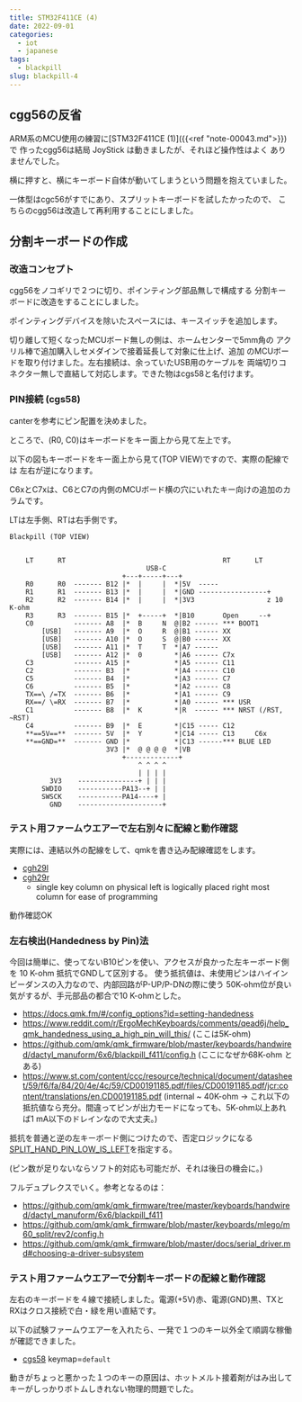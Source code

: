 ```yaml
---
title: STM32F411CE (4)
date: 2022-09-01
categories:
  - iot
  - japanese
tags:
  - blackpill
slug: blackpill-4
---
```


## cgg56の反省

ARM系のMCU使用の練習に[STM32F411CE (1)]({{<ref "note-00043.md">}})で
作ったcgg56は結局 JoyStick は動きましたが、それほど操作性はよく
ありませんでした。

横に押すと、横にキーボード自体が動いてしまうという問題を抱えていました。

一体型はcgc56がすでにあり、スプリットキーボードを試したかったので、
こちらのcgg56は改造して再利用することにしました。

## 分割キーボードの作成

### 改造コンセプト

cgg56をノコギリで２つに切り、ポインティング部品無しで構成する
分割キーボードに改造をすることにしました。

ポインティングデバイスを除いたスペースには、キースイッチを追加します。

切り離して短くなったMCUボード無しの側は、ホームセンターで5mm角の
アクリル棒で追加購入しセメダインで接着延長して対象に仕上げ、追加
のMCUボードを取り付けました。左右接続は、余っていたUSB用のケーブルを
両端切りコネクター無しで直結して対応します。できた物はcgs58と名付けます。

### PIN接続 (cgs58)

canterを参考にピン配置を決めました。

ところで、(R0, C0)はキーボードをキー面上から見て左上です。

以下の図もキーボードをキー面上から見て(TOP VIEW)ですので、実際の配線では
左右が逆になります。

C6xとC7xは、C6とC7の内側のMCUボード横の穴にいれたキー向けの追加のカラムです。

LTは左手側、RTは右手側です。

```
Blackpill (TOP VIEW)


    LT      RT                                       RT      LT
                                  USB-C
                            +---+-----+---+
    R0      R0  ------- B12 |*  |     |  *|5V  -----
    R1      R1  ------- B13 |*  |     |  *|GND -----------------+
    R2      R2  ------- B14 |*  |     |  *|3V3                  z 10 K-ohm
    R3      R3  ------- B15 |*  +-----+  *|B10       Open     --+ 
    C0          ------- A8  |*  B     N  @|B2 ------ *** BOOT1
        [USB]   ------- A9  |*  O     R  @|B1 ------ XX
        [USB]   ------- A10 |*  O     S  @|B0 ------ XX
        [USB]   ------- A11 |*  T     T  *|A7 ------ 
        [USB]   ------- A12 |*  0        *|A6 ------ C7x
    C3          ------- A15 |*           *|A5 ------ C11  
    C2          ------- B3  |*           *|A4 ------ C10  
    C5          ------- B4  |*           *|A3 ------ C7 
    C6          ------- B5  |*           *|A2 ------ C8
    TX==\ /=TX  ------- B6  |*           *|A1 ------ C9 
    RX==/ \=RX  ------- B7  |*           *|A0 ------ *** USR
    C1          ------- B8  |*  K        *|R  ------ *** NRST (/RST, ~RST)
    C4          ------- B9  |*  E        *|C15 ----- C12
    **==5V==**  ------- 5V  |*  Y        *|C14 ----- C13     C6x
    **==GND=**  ------- GND |*           *|C13 ------*** BLUE LED
                        3V3 |*  @ @ @ @  *|VB
                            +-------------+
                                ^ ^ ^ ^
                                | | | |
          3V3    ---------------+ | | |
        SWDIO    -----------PA13--+ | |
        SWSCK    -----------PA14----+ |
          GND    ---------------------+
```

### テスト用ファームウエアーで左右別々に配線と動作確認

実際には、連結以外の配線をして、qmkを書き込み配線確認をします。

* [cgh29l](https://github.com/osamuaoki/qmk_firmware/tree/osamu1/keyboards/cgh29l)
* [cgh29r](https://github.com/osamuaoki/qmk_firmware/tree/osamu1/keyboards/cgh29r)
  * single key column on physical left is logically placed right most
    column for ease of programming

動作確認OK

### 左右検出(Handedness by Pin)法

今回は簡単に、使ってないB10ピンを使い、アクセスが良かった左キーボード側を 10 K-ohm 抵抗でGNDして区別する。
使う抵抗値は、未使用ピンはハイインピーダンスの入力なので、内部回路がP-UP/P-DNの際に使う
50K-ohm位が良い気がするが、手元部品の都合で10 K-ohmとした。

* https://docs.qmk.fm/#/config_options?id=setting-handedness
* https://www.reddit.com/r/ErgoMechKeyboards/comments/qead6j/help_qmk_handedness_using_a_high_pin_will_this/ (ここは5K-ohm)
* https://github.com/qmk/qmk_firmware/blob/master/keyboards/handwired/dactyl_manuform/6x6/blackpill_f411/config.h (ここになぜか68K-ohm とある)
* https://www.st.com/content/ccc/resource/technical/document/datasheet/59/f6/fa/84/20/4e/4c/59/CD00191185.pdf/files/CD00191185.pdf/jcr:content/translations/en.CD00191185.pdf
  (internal ~ 40K-ohm -> これ以下の抵抗値なら充分。間違ってピンが出力モードになっても、5K-ohm以上あれば1 mA以下のドレインなので大丈夫。)

抵抗を普通と逆の左キーボード側につけたので、否定ロジックになる[SPLIT_HAND_PIN_LOW_IS_LEFT](https://github.com/qmk/qmk_firmware/blob/master/quantum/split_common/split_util.c)を指定する。

(ピン数が足りないならソフト的対応も可能だが、それは後日の機会に。)

フルデュプレクスでいく。参考となるのは：

* https://github.com/qmk/qmk_firmware/tree/master/keyboards/handwired/dactyl_manuform/6x6/blackpill_f411
* https://github.com/qmk/qmk_firmware/blob/master/keyboards/mlego/m60_split/rev2/config.h
* https://github.com/qmk/qmk_firmware/blob/master/docs/serial_driver.md#choosing-a-driver-subsystem

### テスト用ファームウエアーで分割キーボードの配線と動作確認

左右のキーボードを４線で接続しました。電源(+5V)赤、電源(GND)黒、TXとRXはクロス接続で白・緑を用い直結です。

以下の試験ファームウエアーを入れたら、一発で１つのキー以外全て順調な稼働が確認できました。

* [cgs58](https://github.com/osamuaoki/qmk_firmware/tree/osamu1/keyboards/cgs58) keymap=`default`

動きがちょっと悪かった１つのキーの原因は、ホットメルト接着剤がはみ出してキーがしっかりボトムしきれない物理的問題でした。
<!-- vim: se ai tw=79: -->


